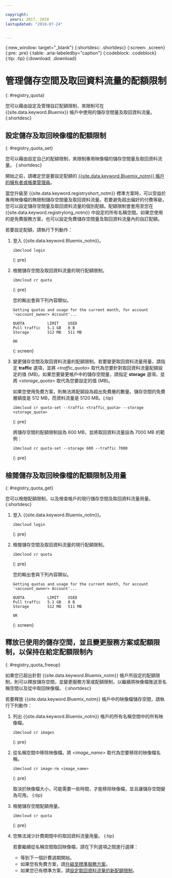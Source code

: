 ```yaml
---

copyright:
  years: 2017, 2018
lastupdated: "2018-07-24"


---
```


{:new_window: target="_blank"}
{:shortdesc: .shortdesc}
{:screen: .screen}
{:pre: .pre}
{:table: .aria-labeledby="caption"}
{:codeblock: .codeblock}
{:tip: .tip}
{:download: .download}


# 管理儲存空間及取回資料流量的配額限制
{: #registry_quota}

您可以藉由設定及管理自訂配額限制，來限制可在 {{site.data.keyword.Bluemix}} 帳戶中使用的儲存空間量及取回資料流量。
{:shortdesc}


## 設定儲存及取回映像檔的配額限制
{: #registry_quota_set}

您可以藉由設定自己的配額限制，來限制專用映像檔的儲存空間量及取回資料流量。
{:shortdesc}

開始之前，請確定您是要設定配額的 [{{site.data.keyword.Bluemix_notm}} 帳戶的擁有者或帳單管理員](../../iam/users_roles.html#userroles)。

當您升級至 {{site.data.keyword.registryshort_notm}} 標準方案時，可以受益於專用映像檔的無限制儲存空間量及取回資料流量。若要避免超出偏好的付費等級，您可以設定儲存空間量及取回資料流量的個別配額。配額限制會套用至您在 {{site.data.keyword.registrylong_notm}} 中設定的所有名稱空間。如果您使用的是免費服務方案，也可以設定免費儲存空間量及取回資料流量內的自訂配額。

若要設定配額，請執行下列動作：

1.  登入 {{site.data.keyword.Bluemix_notm}}。

    ```
    ibmcloud login
    ```
    {: pre}

2.  檢閱儲存空間及取回資料流量的現行配額限制。

    ```
    ibmcloud cr quota
    ```
    {: pre}

    您的輸出會與下列內容類似。

    ```
    Getting quotas and usage for the current month, for account '<account_owner> Account'...

    QUOTA          LIMIT    USED
    Pull traffic   5.1 GB   0 B
    Storage        512 MB   511 MB

    OK
    ```
    {: screen}

3.  變更儲存空間及取回資料流量的配額限制。若要變更取回資料流量用量，請指定 **traffic** 選項，並將 _&lt;traffic_quota&gt;_ 取代為您要針對取回資料流量配額設定的值 (MB)。如果您要變更帳戶中的儲存空間量，請指定 **storage** 選項，並將 _&lt;storage_quota&gt;_ 取代為您要設定的值 (MB)。

    如果您使用免費方案，則無法將配額設為超出免費層的數量。儲存空間的免費層額度是 512 MB，而資料流量是 5120 MB。{:tip}

    ```
    ibmcloud cr quota-set --traffic <traffic_quota> --storage <storage_quota>
    ```
    {: pre}

    將儲存空間的配額限制設為 600 MB，並將取回資料流量設為 7000 MB 的範例：

    ```
    ibmcloud cr quota-set --storage 600 --traffic 7000
    ```
    {: pre}


## 檢閱儲存及取回映像檔的配額限制及用量
{: #registry_quota_get}

您可以檢閱配額限制，以及檢查帳戶的現行儲存空間及取回資料流量用量。
{:shortdesc}

1.  登入 {{site.data.keyword.Bluemix_notm}}。

    ```
    ibmcloud login
    ```
    {: pre}

2.  檢閱儲存空間及取回資料流量的現行配額限制。

    ```
    ibmcloud cr quota
    ```
    {: pre}

    您的輸出會與下列內容類似。

    ```
    Getting quotas and usage for the current month, for account '<account_owner> Account'...

    QUOTA          LIMIT    USED
    Pull traffic   5.1 GB   0 B
    Storage        512 MB   511 MB

    OK
    ```
    {: screen}


## 釋放已使用的儲存空間，並且變更服務方案或配額限制，以保持在給定配額限制內
{: #registry_quota_freeup}

如果您已超出針對 {{site.data.keyword.Bluemix_notm}} 帳戶所設定的配額限制，則可以釋放儲存空間，並變更服務方案或配額限制，以繼續將映像檔推送至名稱空間以及從中取回映像檔。
{:shortdesc}

若要釋放 {{site.data.keyword.Bluemix_notm}} 帳戶中的映像檔儲存空間，請執行下列動作：

1.  列出 {{site.data.keyword.Bluemix_notm}} 帳戶的所有名稱空間中的所有映像檔。

    ```
    ibmcloud cr images
    ```
    {: pre}

2.  從名稱空間中移除映像檔。將 _&lt;image_name&gt;_ 取代為您要移除的映像檔名稱。

    ```
    ibmcloud cr image-rm <image_name>
    ```
    {: pre}

    取決於映像檔大小，可能需要一些時間，才能移除映像檔，並且讓儲存空間變為可用。
    {:tip}

3.  檢閱儲存空間配額用量。

    ```
    ibmcloud cr quota
    ```
    {: pre}

4. 您無法減少計費期間中的取回資料流量用量。
   {:tip}

    若要繼續從名稱空間取回映像檔，請在下列選項之間進行選擇：

    -   等到下一個計費週期開始。
    -   如果您有免費方案，請[升級至標準服務方案](registry_overview.html#registry_plan_upgrade)。
    -   如果您已有標準方案，請[設定取回資料流量的新配額限制](#registry_quota_set)。
